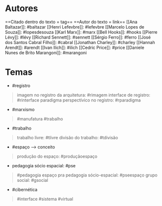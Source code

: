 # Autores
==Citado dentro do texto = tag== 
==Autor do texto = link==
[[Ana Baltazar]]: #baltazar 
[[Henri Lefevbre]]: #lefevbre 
[[Marcelo Lopes de Souza]]: #lopesdesouza 
[[Karl Marx]]: #marx 
[[Bell Hooks]]: #hooks
[[Pierre Lévy]]: #lévy
[[Richard Sennett]]: #sennett 
[[Sérgio Ferro]]: #ferro 
[[José dos Santos Cabral Filho]]: #cabral 
[[Jonathan Charley]]: #charley 
[[Hannah Arendt]]: #arendt 
[[Ivan Ilich]]: #ilich 
[[Cedric Price]]: #price 
[[Daniele Nunes de Brito Marangoni]]: #marangoni 

# Temas 
- #registro 
> imagem no registro da arquitetura: #rimagem
 interface de registro: #rinterface
 paradigma perspectívico no registro: #rparadigma 
 
 - #marxismo 
 > #manufatura 
 #trabalho 

- #trabalho 
> trabalho livre: #tlivre
divisão do trabalho: #tdivisão

- #espaço --> conceito 
> produção do espaço: #produçãoespaço

- pedagogia sócio espacial: #pse 
> #pedagogia 
> espaço pra pedagogia sócio-espacial: #pseespaço 
> grupo social: #gsocial

- #cibernética
> #interface 
> #sistema
> #virtual


